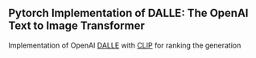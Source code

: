 ## Pytorch Implementation of DALLE: The OpenAI Text to Image Transformer

Implementation of OpenAI <a href="https://openai.com/blog/dall-e/">DALLE</a> with <a href="https://openai.com/blog/clip/">CLIP</a> for ranking the generation
